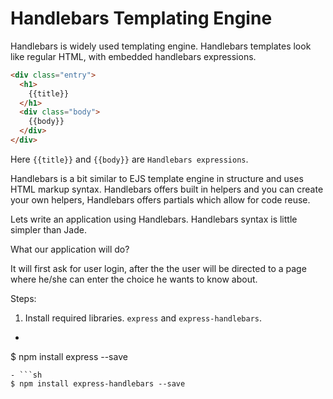 

# Handlebars Templating Engine

Handlebars is widely used templating engine. Handlebars templates look like regular HTML, with embedded handlebars expressions.

```html
<div class="entry">
  <h1>
    {{title}}
  </h1>
  <div class="body">
    {{body}}
  </div>
</div>
```

Here `{{title}}` and `{{body}}` are `Handlebars expressions`.

Handlebars is a bit similar to EJS template engine in structure and uses HTML markup syntax. Handlebars offers built in helpers and you can create your own helpers, Handlebars offers partials which allow for code reuse.

Lets write an application using Handlebars. Handlebars syntax is little simpler than Jade.


What our application will do?

It will first ask for user login, after the the user will be directed to a page where he/she can enter the choice he wants to know about.

Steps:

1. Install required libraries. `express` and `express-handlebars`.


- ```sh
$ npm install express --save
```
- ```sh
$ npm install express-handlebars --save
```
